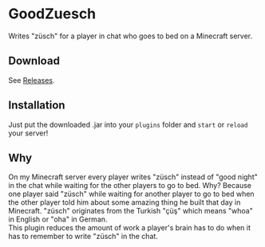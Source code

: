 # GoodZuesch
Writes "züsch" for a player in chat who goes to bed on a Minecraft server.

## Download
See [Releases](https://github.com/Dargmuesli/good-zuesch/releases "Releases").

## Installation
Just put the downloaded .jar into your `plugins` folder and `start` or `reload` your server!

## Why
On my Minecraft server every player writes "züsch" instead of "good night" in the chat while waiting for the other players to go to bed. Why? Because one player said "züsch" while waiting for another player to go to bed when the other player told him about some amazing thing he built that day in Minecraft. "züsch" originates from the Turkish "çüş" which means "whoa" in English or "oha" in German.  
This plugin reduces the amount of work a player's brain has to do when it has to remember to write "züsch" in the chat.
